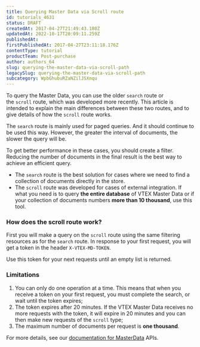 ```yaml
---
title: Querying Master Data via Scroll route
id: tutorials_4631
status: DRAFT
createdAt: 2017-04-27T21:49:43.180Z
updatedAt: 2022-10-17T20:09:11.259Z
publishedAt: 
firstPublishedAt: 2017-04-27T23:11:18.176Z
contentType: tutorial
productTeam: Post-purchase
author: authors_64
slug: querying-the-master-data-via-scroll-path
legacySlug: querying-the-master-data-via-scroll-path
subcategory: WpbGhubuRZaNZilJSXnqu
---
```


To query the Master Data, you can use the older `search` route or the `scroll` route, which was developed more recently. This article is intended to explain the main differences between these two routes, and to give details of how the `scroll` route works.

The `search` route is mainly used for paged queries. And it should continue to be used this way. However, the greater the interval of documents, the slower the query will be.

To get better performance in these cases, you should create a filter. Reducing the number of documents in the final result is the best way to achieve an efficient query.

- The `search` route is the best solution for cases where we need to find a collection of documents directly in the store.
- The `scroll` route was developed for cases of external integration. If what you need is to query **the entire database** of VTEX Master Data or if your collection of documents numbers **more than 10 thousand**, use this tool.

### How does the scroll route work?

First you will make a query on the `scroll` route using the same filtering resources as for the `search` route. In response to your first request, you will get a token in the header `X-VTEX-MD-TOKEN`.

Use this token for your next requests until an empty list is returned.

### Limitations

1. You can only do one operation at a time. This means that when you receive a token on your first request, you must complete the search, or wait until the token expires;
2. The token expires after 20 minutes. If the VTEX Master Data receives no more requests with the token, it will expire in 20 minutes and you can then make new requests of the `scroll` type;
3. The maximum number of documents per request is **one thousand**.

For more details, see our [documentation for MasterData](https://developers.vtex.com/reference/master-data-api-v1-overview) APIs.

